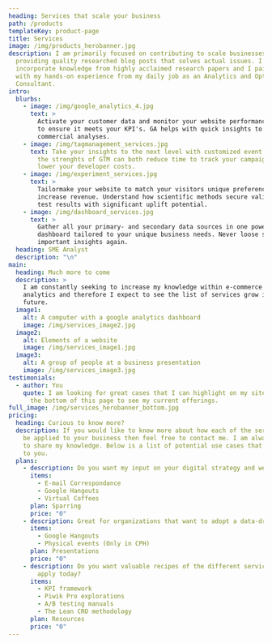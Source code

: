 ```yaml
---
heading: Services that scale your business
path: /products
templateKey: product-page
title: Services
image: /img/products_herobanner.jpg
description: I am primarily focused on contributing to scale businesses by
  providing quality researched blog posts that solves actual issues. I only
  incorporate knowledge from highly acclaimed research papers and I pair that
  with my hands-on experience from my daily job as an Analytics and Optimization
  Consultant.
intro:
  blurbs:
    - image: /img/google_analytics_4.jpg
      text: >
        Activate your customer data and monitor your website performance closely
        to ensure it meets your KPI's. GA helps with quick insights to thorough
        commercial analyses.
    - image: /img/tagmanagement_services.jpg
      text: Take your insights to the next level with customized event tagging. Using
        the strenghts of GTM can both reduce time to track your campaigns and
        lower your developer costs.
    - image: /img/experiment_services.jpg
      text: >
        Tailormake your website to match your visitors unique preferences and
        increase revenue. Understand how scientific methods secure valid A/B
        test results with significant uplift potential.
    - image: /img/dashboard_services.jpg
      text: >
        Gather all your primary- and secondary data sources in one powerful
        dashboard tailored to your unique business needs. Never loose sight of
        important insights again.
  heading: SME Analyst
  description: "\n"
main:
  heading: Much more to come
  description: >
    I am constantly seeking to increase my knowledge within e-commerce and web
    analytics and therefore I expect to see the list of services grow in the
    future.
  image1:
    alt: A computer with a google analytics dashboard
    image: /img/services_image2.jpg
  image2:
    alt: Elements of a website
    image: /img/services_image1.jpg
  image3:
    alt: A group of people at a business presentation
    image: /img/services_image3.jpg
testimonials:
  - author: You
    quote: I am looking for great cases that I can highlight on my site. Scroll to
      the bottom of this page to see my current offerings.
full_image: /img/services_herobanner_bottom.jpg
pricing:
  heading: Curious to know more?
  description: If you would like to know more about how each of the services can
    be applied to your business then feel free to contact me. I am always happy
    to share my knowledge. Below is a list of potential use cases that may apply
    to you.
  plans:
    - description: Do you want my input on your digital strategy and web analytics setup?
      items:
        - E-mail Correspondance
        - Google Hangouts
        - Virtual Coffees
      plan: Sparring
      price: "0"
    - description: Great for organizations that want to adopt a data-driven approach
      items:
        - Google Hangouts
        - Physical events (Only in CPH)
      plan: Presentations
      price: "0"
    - description: Do you want valuable recipes of the different services you can
        apply today?
      items:
        - KPI framework
        - Piwik Pro explorations
        - A/B testing manuals
        - The Lean CRO methodology
      plan: Resources
      price: "0"
---
```


